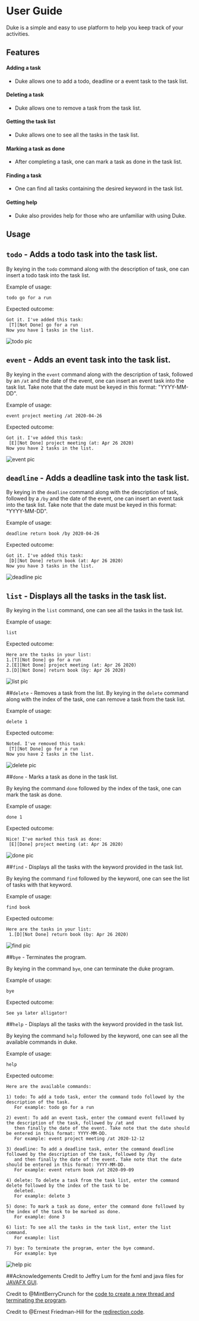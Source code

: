 # User Guide
Duke is a simple and easy to use platform to help you keep track of your activities.

## Features 

#### **Adding a task**
* Duke allows one to add a todo, deadline or a event task to the task list.

#### **Deleting a task**
* Duke allows one to remove a task from the task list.

#### **Getting the task list**
* Duke allows one to see all the tasks in the task list.

#### **Marking a task as done**
* After completing a task, one can mark a task as done in the task list.

#### **Finding a task**
* One can find all tasks containing the desired keyword in the task list.

#### **Getting help**
* Duke also provides help for those who are unfamiliar with using Duke.


## Usage

## `todo` - Adds a todo task into the task list.

By keying in the `todo` command along with the description of task, one can insert a todo task into the task list.

Example of usage: 

`todo go for a run`

Expected outcome:

```
Got it. I've added this task:
 [T][Not Done] go for a run
Now you have 1 tasks in the list.
```

![todo pic](todo.png)

## `event` - Adds an event task into the task list.

By keying in the `event` command along with the description of task, followed by an `/at` and the date of the event, one 
can insert an event task into the task list. Take note that the date must be keyed in this format: "YYYY-MM-DD".

Example of usage: 

`event project meeting /at 2020-04-26`

Expected outcome:

```
Got it. I've added this task:
 [E][Not Done] project meeting (at: Apr 26 2020)
Now you have 2 tasks in the list.
```

![event pic](event.png)

## `deadline` - Adds a deadline task into the task list.

By keying in the `deadline` command along with the description of task, followed by a `/by` and the date of the event, 
one can insert an event task into the task list. Take note that the date must be keyed in this format: "YYYY-MM-DD".

Example of usage: 

`deadline return book /by 2020-04-26`

Expected outcome:

```
Got it. I've added this task:
 [D][Not Done] return book (at: Apr 26 2020)
Now you have 3 tasks in the list.
```

![deadline pic](deadline.png)

## `list` - Displays all the tasks in the task list.

By keying in the `list` command, one can see all the tasks in the task list.

Example of usage:

`list`

Expected outcome:

```
Here are the tasks in your list:
1.[T][Not Done] go for a run
2.[E][Not Done] project meeting (at: Apr 26 2020)
3.[D][Not Done] return book (by: Apr 26 2020)
```

![list pic](list.png)

##`delete` - Removes a task from the list.
By keying in the `delete` command along with the index of the task, one can remove a task from the task list.

Example of usage: 

`delete 1`

Expected outcome:

```
Noted. I've removed this task:
 [T][Not Done] go for a run
Now you have 2 tasks in the list.
```

![delete pic](delete.png)

##`done` - Marks a task as done in the task list.

By keying the command `done` followed by the index of the task, one can mark the task as done.

Example of usage: 

`done 1`

Expected outcome:

```
Nice! I've marked this task as done:
 [E][Done] project meeting (at: Apr 26 2020)
```

![done pic](done.png)

##`find` - Displays all the tasks with the keyword provided in the task list.

By keying the command `find` followed by the keyword, one can see the list of tasks with that keyword.

Example of usage: 

`find book`

Expected outcome:

```
Here are the tasks in your list:
 1.[D][Not Done] return book (by: Apr 26 2020)
```

![find pic](find.png)

##`bye` - Terminates the program.

By keying in the command `bye`, one can terminate the duke program.

Example of usage:

`bye`

Expected outcome:

```
See ya later alligator!
```

##`help` - Displays all the tasks with the keyword provided in the task list.

By keying the command `help` followed by the keyword, one can see all the available commands in duke.

Example of usage: 

`help`

Expected outcome:

```
Here are the available commands:

1) todo: To add a todo task, enter the command todo followed by the description of the task.
   For example: todo go for a run

2) event: To add an event task, enter the command event followed by the description of the task, followed by /at and 
   then finally the date of the event. Take note that the date should be entered in this format: YYYY-MM-DD.
   For example: event project meeting /at 2020-12-12

3) deadline: To add a deadline task, enter the command deadline followed by the description of the task, followed by /by
   and then finally the date of the event. Take note that the date should be entered in this format: YYYY-MM-DD.
   For example: event return book /at 2020-09-09

4) delete: To delete a task from the task list, enter the command delete followed by the index of the task to be 
   deleted.
   For example: delete 3

5) done: To mark a task as done, enter the command done followed by the index of the task to be marked as done.
   For example: done 3

6) list: To see all the tasks in the task list, enter the list command.
   For example: list

7) bye: To terminate the program, enter the bye command.
   For example: bye 
```
![help pic](help.png)

##Acknowledgements
Credit to Jeffry Lum for the fxml and java files for [JAVAFX GUI](https://github.com/nus-cs2103-AY1920S2/duke/blob/master/tutorials/javaFxTutorialPart4.md).

Credit to @MintBerryCrunch for the [code to create a new thread and terminating the program](https://stackoverflow.com/questions/52393982/javafx-problem-with-platform-runlater-delayed-rendering-of-canvas-graphic).

Credit to @Ernest Friedman-Hill for the [redirection code](https://stackoverflow.com/questions/8708342/redirect-console-output-to-string-in-java/8708357).

